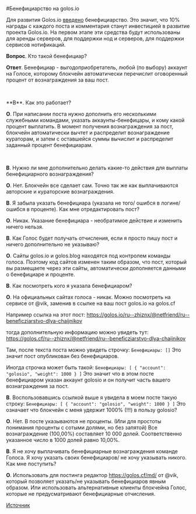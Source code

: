 #Бенефициарство на golos.io

Для развития Golos.io [введено](https://golos.io/golosio/@golosio/dlya-razvitiya-golos-io-vvoditsya-beneficiarstvo) бенефициарство. Это значит, что 10% награды с каждого поста и комментария станут инвестицией в развитие проекта Golos.io. На первом этапе эти средства будут использованы для аренды серверов, для поддержки нод и серверов, для поддержки сервисов нотификаций. 

**Вопрос**. Кто такой бенефициар?

**Ответ**. Бенефициар - выгодоприобретатель, любой (по выбору) аккаунт на Голосе, которому блокчейн автоматически перечислит оговоренный процент от вознаграждения за ваш пост.
<p>&nbsp;</p>
**В**. Как это работает?

**О**. При написании поста нужно дополнить его несколькими служебными командами, указать аккаунты-бенефицары, и кому какой процент выплатить. В момент получения вознаграждения за пост, блокчейн автоматически вычтет и распределит вознаграждение кураторам, и затем с оставшейся суммы вычислит и распределит заданный процент бенефициарам.
<p>&nbsp;</p>


**В**. Нужно ли мне дополнительно делать какие-то действия для выплаты бенефициарного вознаграждения?

**О**. Нет. Блокчейн все сделает сам. Точно так же как выплачиваются авторские и кураторские вознаграждения.


**В**. Я забыла указать бенефициара (указала не того/ ошибся в логине/ошибся в проценте). Как мне отредактировать пост?

**О**. Никак. Указание бенефициара - необратимое действие и изменить ничего нельзя.


**В**. Как Голос будет получать отчисления, если я просто пишу пост и ничего дополнительно не указываю?

**О**. Сайты golos.io и golos.blog находятся под контролем команды голоса. Поэтому код сайтов изменен таким образом, что пост, который вы размещаете через эти сайты, автоматически дополняется данными о бенефициаре и проценте.


**В**. Как посмотреть кого я указала бенефициаром?

**О**. На официальных сайтах голоса - никак. Можно посмотреть на сервисе от @vik, заменив в ссылке на ваш пост golos.io на golos.cf

Например ссылка на этот пост:
https://golos.io/ru--zhiznx/@netfriend/ru--beneficziarstvo-dlya-chaijnikov

тогда дополнительную информацию можно увидеть тут:
https://golos.cf/ru--zhiznx/@netfriend/ru--beneficziarstvo-dlya-chaijnikov

Там, после текста поста можно увидеть строчку:
`Бенефициары: []`
Это значит пост опубликован без бенефициаров.

Иногда строчка может быть такой:
`Бенефициары: [ { "account": "golosio", "weight": 1000 } ]`
Это значит что в этом посте бенефициаром указан аккаунт golosio и он получит часть вашего вознаграждения за пост.


**В**. Воспользовавшись ссылкой выше я увидела в моем посте такую строку:
`Бенефициары: [ { "account": "golosio", "weight": 1000 } ]`
Это означает что блокчейн с меня удержит 1000% (!!!) в пользу golosio?

**О**. Нет. В посте указываются не проценты. (Или для простоты понимания проценты с сотыми долями, но без запятой)
Все вознаграждение (100,00%) составляет 10 000 долей. Соответственно указанное число в 1000 долей равно 10,00%.


**В**. Я не хочу выплачивать бенефициарные вознаграждения команде Голоса. Я хочу указать своих бенефициаров/ не хочу указывать никого. Как мне поступить?

**О**. Использовать для постинга редактор https://golos.cf/md/ от @vik, который позволяет указать/не указывать бенефициаров явным образом. Или использовать альтернативные клиенты блокчейна Голос, которые не предусматривают бенефициарные отчисления.

[Источник](https://golos.io/ru--zhiznx/@netfriend/ru--beneficziarstvo-dlya-chaijnikov)